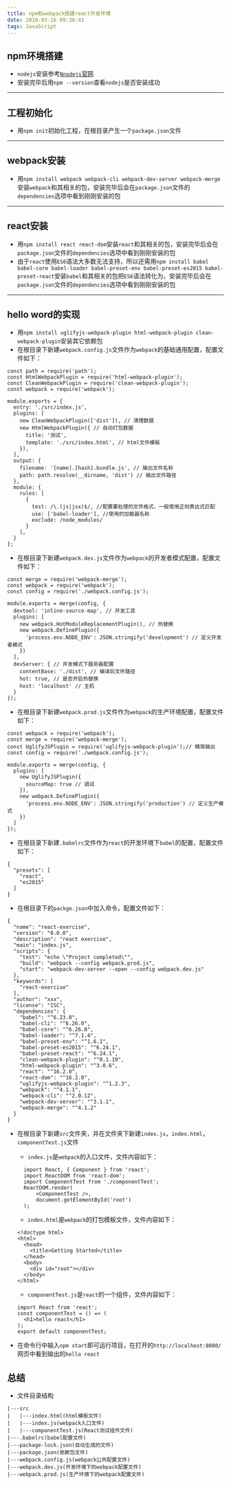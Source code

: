 ```yaml
---
title: npm和webpack搭建react开发环境
date: 2018-03-16 09:30:41
tags: JavaScript
---
```


## npm环境搭建

+ `nodejs`安装参考[`Nnodejs`官网](https://nodejs.org/zh-cn/)
+ 安装完毕后用`npm --version`查看`nodejs`是否安装成功

***

## 工程初始化

+ 用`npm init`初始化工程，在根目录产生一个`package.json`文件

***

## webpack安装

+ 用`npm install webpack webpack-cli webpack-dev-server webpack-merge`安装`webpack`和其相关的包，安装完毕后会在`package.json`文件的`dependencies`选项中看到刚刚安装的包

***

## react安装

+ 用`npm install react react-dom`安装`react`和其相关的包，安装完毕后会在`package.json`文件的`dependencies`选项中看到刚刚安装的包
+ 由于`react`使用`ES6`语法大多数无法支持，所以还需用`npm install babel babel-core babel-loader babel-preset-env babel-preset-es2015 babel-preset-react`安装`babel`和其相关的包把`ES6`语法转化为，安装完毕后会在`package.json`文件的`dependencies`选项中看到刚刚安装的包

***

## hello word的实现

+ 用`npm install uglifyjs-webpack-plugin html-webpack-plugin clean-webpack-plugin`安装其它依赖包
+ 在根目录下新建`webpack.config.js`文件作为`webpack`的基础通用配置，配置文件如下：

```
const path = require('path');
const HtmlWebpackPlugin = require('html-webpack-plugin');
const CleanWebpackPlugin = require('clean-webpack-plugin');
const webpack = require('webpack');

module.exports = {
  entry: './src/index.js',
  plugins: [
    new CleanWebpackPlugin(['dist']), // 清理数据
    new HtmlWebpackPlugin({ // 自动打包数据
      title: '测试',
      template: './src/index.html', // html文件模板
    }),
  ],
  output: {
    filename: '[name].[hash].bundle.js', // 输出文件名称
    path: path.resolve(__dirname, 'dist') // 输出文件路径
  },
  module: {
    rules: [
      {
        test: /\.(js|jsx)$/, //配置要处理的文件格式，一般使用正则表达式匹配
        use: ['babel-loader'], //使用的加载器名称
        exclude: /node_modules/
      }
    ],
  }
};
```

+ 在根目录下新建`webpack.dev.js`文件作为`webpack`的开发者模式配置，配置文件如下：

```
const merge = require('webpack-merge');
const webpack = require('webpack');
const config = require('./webpack.config.js');

module.exports = merge(config, {
  devtool: 'inline-source-map', // 开发工具
  plugins: [
    new webpack.HotModuleReplacementPlugin(), // 热替换
    new webpack.DefinePlugin({
      'process.env.NODE_ENV': JSON.stringify('development') // 定义开发者模式
    })
  ],
  devServer: { // 开发模式下服务器配置
    contentBase: './dist', // 编译后文件路径
    hot: true, // 是否开启热替换
    host: 'localhost' // 主机
  }
});
```

+ 在根目录下新建`webpack.prod.js`文件作为`webpack`的生产环境配置，配置文件如下：

```
const webpack = require('webpack');
const merge = require('webpack-merge');
const UglifyJSPlugin = require('uglifyjs-webpack-plugin');// 精简输出
const config = require('./webpack.config.js');

module.exports = merge(config, {
  plugins: [
    new UglifyJSPlugin({
      sourceMap: true // 调试
    }),
    new webpack.DefinePlugin({
      'process.env.NODE_ENV': JSON.stringify('production') // 定义生产模式
    })
  ]
});
```
+ 在根目录下新建`.babelrc`文件作为`react`的开发环境下`babel`的配置，配置文件如下：

```
{
  "presets": [
    "react",
    "es2015"
  ]
}
```
+ 在根目录下的`packge.json`中加入命令，配置文件如下：

```
{
  "name": "react-exercise",
  "version": "0.0.0",
  "description": "react exercise",
  "main": "index.js",
  "scripts": {
    "test": "echo \"Project completed\"",
    "build": "webpack --config webpack.prod.js",
    "start": "webpack-dev-server --open --config webpack.dev.js"
  },
  "keywords": [
    "react-exercise"
  ],
  "author": "xxx",
  "license": "ISC",
  "dependencies": {
    "babel": "^6.23.0",
    "babel-cli": "^6.26.0",
    "babel-core": "^6.26.0",
    "babel-loader": "^7.1.4",
    "babel-preset-env": "^1.6.1",
    "babel-preset-es2015": "^6.24.1",
    "babel-preset-react": "^6.24.1",
    "clean-webpack-plugin": "^0.1.19",
    "html-webpack-plugin": "^3.0.6",
    "react": "^16.2.0",
    "react-dom": "^16.2.0",
    "uglifyjs-webpack-plugin": "^1.2.3",
    "webpack": "^4.1.1",
    "webpack-cli": "^2.0.12",
    "webpack-dev-server": "^3.1.1",
    "webpack-merge": "^4.1.2"
  }
}
```
+ 在根目录下新建`src`文件夹，并在文件夹下新建`index.js`，`index.html`，`componentTest.js`文件
  + `index.js`是`webpack`的入口文件，文件内容如下：
  ```
    import React, { Component } from 'react';
    import ReactDOM from 'react-dom';
    import ComponentTest from './componentTest';
    ReactDOM.render(
        <ComponentTest />,
        document.getElementById('root')
    );
  ```
  + `index.html`是`webpack`的打包模板文件，文件内容如下：
  ```
  <!doctype html>
  <html>
    <head>
      <title>Getting Started</title>
    </head>
    <body>
      <div id="root"></div>
    </body>
  </html>
  ```
  + `componentTest.js`是`react`的一个组件，文件内容如下：
  ```
  import React from 'react';
  const componentTest = () => (
    <h1>hello react</h1>
  );
  export default componentTest;
  ```

+ 在命令行中输入`npm start`即可运行项目，在打开的`http://localhost:8080/`网页中看到输出的`hello react`

## 总结

+ 文件目录结构
```
|---src
|   |---index.html(html模板文件)
|   |---index.js(webpack入口文件)
|   |---componentTest.js(React测试组件文件)
|---.babelrc(babel配置文件)
|---package-lock.json(自动生成的文件)
|---package.json(依赖包文件)
|---webpack.config.js(webpack公共配置文件)
|---webpack.dev.js(开发环境下的webpack配置文件)
|---webpack.prod.js(生产环境下的webpack配置文件)
```